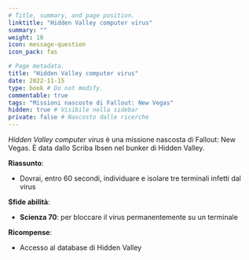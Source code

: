 ```yaml
---
# Title, summary, and page position.
linktitle: "Hidden Valley computer virus" 
summary: ""
weight: 10
icon: message-question
icon_pack: fas

# Page metadata.
title: "Hidden Valley computer virus"
date: 2022-11-15
type: book # Do not modify.
commentable: true
tags: "Missioni nascoste di Fallout: New Vegas"
hidden: true # Visibile nella sidebar
private: false # Nascosto dalle ricerche
---
```


<div class="fnv">


*Hidden Valley computer virus* è una missione nascosta di Fallout: New Vegas. È data dallo Scriba Ibsen nel bunker di Hidden Valley.


**Riassunto**:
- Dovrai, entro 60 secondi, individuare e isolare tre terminali infetti dal virus


**Sfide abilità**:
- **Scienza 70**: per bloccare il virus permanentemente su un terminale


**Ricompense**:
- Accesso al database di Hidden Valley


</div>


